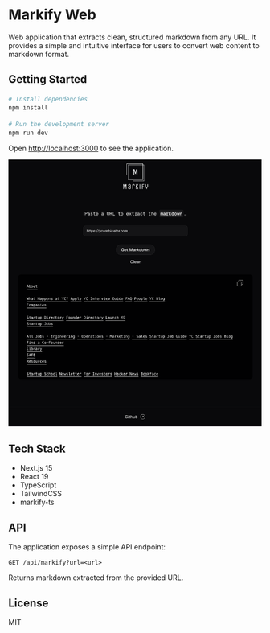 # Markify Web

Web application that extracts clean, structured markdown from any URL. It provides a simple and intuitive interface for
users to convert web content to markdown format.

## Getting Started

```bash
# Install dependencies
npm install

# Run the development server
npm run dev
```

Open [http://localhost:3000](http://localhost:3000) to see the application.

![screenshot.png](public/screenshot.png)

## Tech Stack

- Next.js 15
- React 19
- TypeScript
- TailwindCSS
- markify-ts

## API

The application exposes a simple API endpoint:

```
GET /api/markify?url=<url>
```

Returns markdown extracted from the provided URL.

## License

MIT